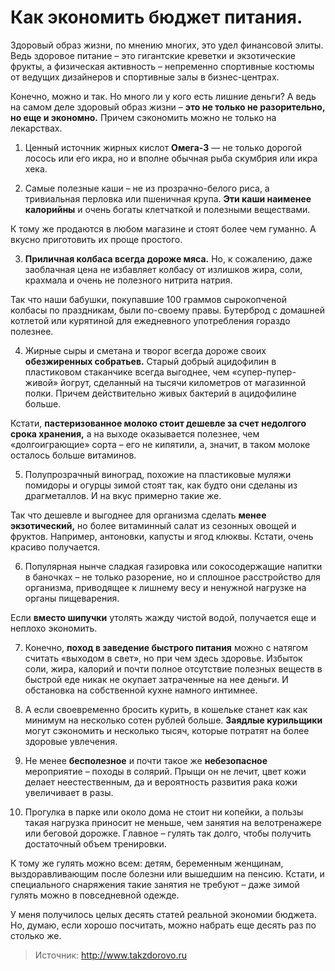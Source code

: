 # Как экономить бюджет питания.
Здоровый образ жизни, по мнению многих, это удел финансовой элиты. Ведь здоровое питание – это гигантские креветки и экзотические фрукты, а физическая активность – непременно спортивные костюмы от ведущих дизайнеров и спортивные залы в бизнес-центрах.

Конечно, можно и так. Но много ли у кого есть лишние деньги? А ведь на самом деле здоровый образ жизни – **это не только не разорительно, но еще и экономно.** Причем сэкономить можно не только на лекарствах.

1. Ценный источник жирных кислот **Омега-3** — не только дорогой лосось или его икра, но и вполне обычная рыба скумбрия или икра хека.

2. Самые полезные каши – не из прозрачно-белого риса, а тривиальная перловка или пшеничная крупа. **Эти каши наименее калорийны** и очень богаты клетчаткой и полезными веществами.

  К тому же продаются в любом магазине и стоят более чем гуманно. А вкусно приготовить их проще простого.

3. **Приличная колбаса всегда дороже мяса.** Но, к сожалению, даже заоблачная цена не избавляет колбасу от излишков жира, соли, крахмала и очень не полезного нитрита натрия.

  Так что наши бабушки, покупавшие 100 граммов сырокопченой колбасы по праздникам, были по-своему правы. Бутерброд с домашней котлетой или курятиной для ежедневного употребления гораздо полезнее.

4. Жирные сыры и сметана и творог всегда дороже своих **обезжиренных собратьев.** Старый добрый ацидофилин в пластиковом стаканчике всегда выгоднее, чем «супер-пупер-живой» йогрут, сделанный на тысячи километров от магазинной полки. Причем действительно живых бактерий в ацидофилине больше.

  Кстати, **пастеризованное молоко стоит дешевле за счет недолгого срока хранения,** а на выходе оказывается полезнее, чем «долгоиграющие» сорта – его не кипятили, а, значит, в таком молоке осталось больше витаминов.

5. Полупрозрачный виноград, похожие на пластиковые муляжи помидоры и огурцы зимой стоят так, как будто они сделаны из драгметаллов. И на вкус примерно такие же.

  Так что дешевле и выгоднее для организма сделать **менее экзотический,** но более витаминный салат из сезонных овощей и фруктов. Например, антоновки, капусты и ягод клюквы. Кстати, очень красиво получается.

6. Популярная нынче сладкая газировка или сокосодержащие напитки в баночках – не только разорение, но и сплошное расстройство для организма, приводящее к лишнему весу и ненужной нагрузке на органы пищеварения.

  Если **вместо шипучки** утолять жажду чистой водой, получается еще и неплохо экономить.

7. Конечно, **поход в заведение быстрого питания** можно с натягом считать «выходом в свет», но при чем здесь здоровье. Избыток соли, жира, калорий и почти полное отсутствие полезных веществ в быстрой еде никак не окупает затраченные на нее деньги. И обстановка на собственной кухне намного интимнее.

8. А если своевременно бросить курить, в кошельке станет как как минимум на несколько сотен рублей больше. **Заядлые курильщики** могут сэкономить и несколько тысяч, которые потратят на более здоровые увлечения.

9. Не менее **бесполезное** и почти такое же **небезопасное** мероприятие – походы в солярий. Прыщи он не лечит, цвет кожи делает неестественным, да и вероятность развития рака кожи увеличивает в разы.

10. Прогулка в парке или около дома не стоит ни копейки, а пользы такая нагрузка приносит не меньше, чем занятия на велотренажере или беговой дорожке. Главное – гулять так долго, чтобы получить достаточный объем тренировки.

  К тому же гулять можно всем: детям, беременным женщинам, выздоравливающим после болезни или вышедшим на пенсию. Кстати, и специального снаряжения такие занятия не требуют – даже зимой гулять можно в повседневной одежде.

У меня получилось целых десять статей реальной экономии бюджета. Но, думаю, если хорошо посчитать, можно набрать еще десять раз по столько же.

> Источник: http://www.takzdorovo.ru
